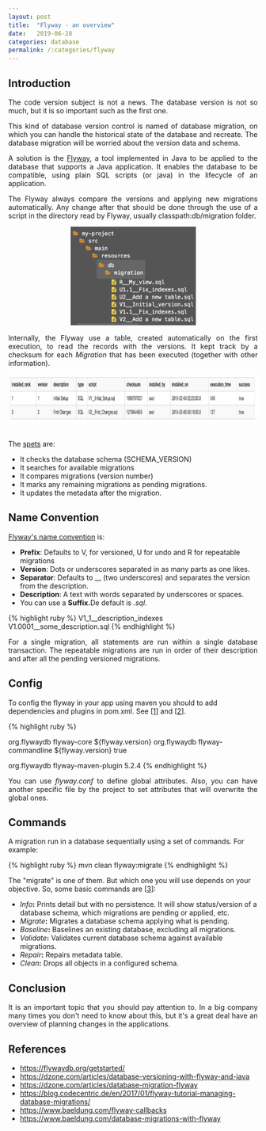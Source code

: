 ```yaml
---
layout: post
title:  "Flyway - an overview"
date:   2019-06-28
categories: database
permalink: /:categories/flyway
---
```


<h2>Introduction</h2>
<p style="text-align: justify;">The code version subject is not a news. The database version is not so much, but it is so important such as the first one.</p>
<p style="text-align: justify;">This kind of database version control is named of database migration, on which you can handle the historical state of the database and recreate. The database migration will be worried about the version data and schema.</p>

<p style="text-align: justify;">A solution is the <span class="s4"><a href="https://flywaydb.org/">Flyway</a></span>, a tool <span class="s3">implemented in Java </span>to be applied to the database that supports a Java application. It enables the database to be compatible, using plain SQL scripts (or java) in the lifecycle of an application.</p>

<p style="text-align: justify;">The Flyway always compare the versions and applying new migrations automatically. Any change after that should be done through the use of a script in the directory read by Flyway, usually classpath:db/migration folder.</p>

<center>
  <a href="https://flywaydb.org/documentation/migrations" ><img src="/img/flyway/structureFolder.png" width="253" height="199" /></a>
</center>

<p style="text-align: justify;">Internally, the Flyway use a table, <span class="s3">created automatically on the first execution,</span> to read the records with the versions. It <span class="s3">kept track by a checksum for each <i>Migration</i> that has been executed (together with other information).</span></p>

<center>
  <a href="https://flywaydb.org/getstarted/how" ><img src="/img/flyway/flyway_schema_history.png" width="926" height="98" /></a>
</center>
<br/>

<p class="p33"><span class="s3">The <a href="https://www.baeldung.com/database-migrations-with-flyway">spets</a> are:</span></p>

<ul>
	<li>It checks the database schema (SCHEMA_VERSION)</li>
	<li>It searches for available migrations </li>
	<li>It compares migrations (version number) </li>
	<li>It marks any remaining migrations as pending migrations. </li>
	<li>It updates the metadata after the migration. </li>
</ul>

<h2>Name Convention</h2>
<p class="p3"><span class="s3"><a href="https://flywaydb.org/documentation/migrations#naming-1" >Flyway's name convention</a> is:</span></p>

<ul class="ul1">
	<li class="li8"><b>Prefix</b>: Defaults to V, for versioned, U for undo and R for repeatable migrations </li>
	<li class="li8"><b>Version</b>: Dots or underscores separated in as many parts as one likes.</li>
	<li class="li8"><b>Separator</b>: Defaults to __ (two underscores) and separates the version from the description.</li>
	<li class="li8"><b>Description</b>: A text with words separated by underscores or spaces.</li>
	<li class="li8">You can use a <b>Suffix.</b>De default is <em>.sql</em>. </li>
</ul>

{% highlight ruby %}
V1_1__description_indexes
V1.0001__some_description.sql
{% endhighlight %}

<p style="text-align: justify;"><span class="s3">For a single migration, all statements are run within a single database transaction. The </span><span class="s3">repeatable migrations are run in order of their description and after all the pending versioned migrations.</span></p>

<h2>Config</h2>

To config the flyway in your app using maven you should to add dependencies and plugins in pom.xml. See [<a href="https://flywaydb.org/getstarted/firststeps/maven">1</a>] and [<a href="https://flywaydb.org/documentation/maven/">2</a>].

{% highlight ruby %}
<!-- DEPENDENCY -->
<dependency>
    <groupId>org.flywaydb</groupId>
    <artifactId>flyway-core</artifactId>
    <version>${flyway.version}</version>
</dependency>
<dependency>
    <groupId>org.flywaydb</groupId>
    <artifactId>flyway-commandline</artifactId>
    <version>${flyway.version}</version>
   <optional>true</optional>
</dependency>

<!-- PLUGIN -->
<groupId>org.flywaydb</groupId>
<artifactId>flyway-maven-plugin</artifactId>
<version>5.2.4</version>
{% endhighlight %}

<p style="text-align: justify;">You can use <em>f<span style="color: var(--color-text);">lyway</span><span class="s10" style="color: var(--color-text);">.</span></em><span style="color: var(--color-text);"><em>conf</em> to define global attributes. Also, you can have another specific file by the project to set attributes that will overwrite the global ones. </span></p>

<h2>Commands</h2>

A migration run in a database <span class="s3">sequentially using a set of commands. </span><span class="s1">For example:</span>

{% highlight ruby %}
mvn clean flyway:migrate
{% endhighlight %}

The "migrate" is one of them. But which one you will use depends on your objective. So, some basic commands are [<a href="https://www.baeldung.com/database-migrations-with-flyway">3</a>]:

<ul class="ul1">
	<li class="li40"><i></i><span class="s1"><i>Info</i><b>:</b> Prints detail but with no persistence. It will show status/version of a database schema, which migrations are pending or applied, etc.</span></li>
	<li class="li40"><i></i><span class="s1"><i>Migrate</i><b>:</b> Migrates a database schema applying what is pending.</span></li>
	<li class="li40"><i></i><span class="s1"><i>Baseline</i><b>:</b> Baselines an existing database, excluding all migrations.</span></li>
	<li class="li40"><i></i><span class="s1"><i>Validate</i><b>:</b> Validates current database schema against available migrations.</span></li>
	<li class="li40"><i></i><span class="s1"><i>Repair</i><b>:</b> Repairs metadata table.</span></li>
	<li class="li40"><i></i><span class="s1"><i>Clean</i><b>:</b> Drops all objects in a configured schema. </span></li>
</ul>

<h2>Conclusion</h2>
<p style="text-align: justify;">It is an important topic that you should pay attention to. In a big company many times you don't need to know about this, but it's a great deal have an overview of planning changes in the applications.</p>

<h2>References</h2>
<ul>
	<li><a href="https://flywaydb.org/getstarted/">https://flywaydb.org/getstarted/</a></li>
	<li><a href="https://dzone.com/articles/">https://dzone.com/articles/database-versioning-with-flyway-and-java</a></li>
	<li><a href="https://dzone.com/articles/database-migration-flyway">https://dzone.com/articles/database-migration-flyway</a></li>
	<li><a href="https://blog.codecentric.de/en/2017/01/flyway-tutorial-managing-database-migrations/">https://blog.codecentric.de/en/2017/01/flyway-tutorial-managing-database-migrations/</a></li>
	<li><a href="https://www.baeldung.com/flyway-callbacks">https://www.baeldung.com/flyway-callbacks</a></li>
	<li><a href="https://www.baeldung.com/database-migrations-with-flyway">https://www.baeldung.com/database-migrations-with-flyway</a></li>
</ul>
 

 
